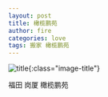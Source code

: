 ```yaml
---
layout: post
title: 橄榄鹏苑
author: fire
categories: love 
tags: 搬家 橄榄鹏苑
---
```


![title](//image.sideproject.cn/titles/title_004.jpg){:class="image-title"}

福田 岗厦 橄榄鹏苑
